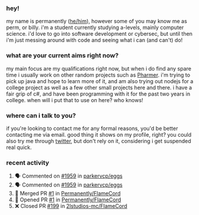 ### hey!
my name is permanently ([he/him](https://pronoun.is/he)), however some of you may know me as perm, or billy. i'm a student currently studying a-levels, mainly computer science. i'd love to go into software development or cybersec, but until then i'm just messing around with code and seeing what i can (and can't) do!

### what are your current aims right now?
my main focus are my qualifications right now, but when i do find any spare time i usually work on other random projects such as [Pharmer](https://github.com/Permanently/Pharmer). i'm trying to pick up java and hope to learn more of it, and am also trying out nodejs for a college project as well as a few other small projects here and there. i have a fair grip of c#, and have been programming with it for the past two years in college. when will i put that to use on here? who knows!

### where can i talk to you?
if you're looking to contact me for any formal reasons, you'd be better contacting me via email. good thing it shows on my profile, right? you could also try me through [twitter](https://twitter.com/permanentlay), but don't rely on it, considering i get suspended real quick.

### recent activity
<!--START_SECTION:activity-->
1. 🗣 Commented on [#1959](https://github.com/parkervcp/eggs/issues/1959) in [parkervcp/eggs](https://github.com/parkervcp/eggs)
2. 🗣 Commented on [#1959](https://github.com/parkervcp/eggs/issues/1959) in [parkervcp/eggs](https://github.com/parkervcp/eggs)
3. 🎉 Merged PR [#1](https://github.com/Permanently/FlameCord/pull/1) in [Permanently/FlameCord](https://github.com/Permanently/FlameCord)
4. 💪 Opened PR [#1](https://github.com/Permanently/FlameCord/pull/1) in [Permanently/FlameCord](https://github.com/Permanently/FlameCord)
5. ❌ Closed PR [#199](https://github.com/2lstudios-mc/FlameCord/pull/199) in [2lstudios-mc/FlameCord](https://github.com/2lstudios-mc/FlameCord)
<!--END_SECTION:activity-->
